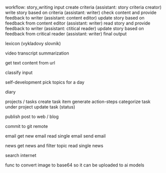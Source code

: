 
workflow: story_writing
  input
  create criteria (assistant: story criteria creator)
  write story based on criteria (assistant: writer)
  check content and provide feedback to writer (assistant: content editor)
  update story based on feedback from content editor (assistant: writer)
  read story and provide feedback to writer (assistant: ctitical reader)
  update story based on feedback from critical reader (assistant: writer)
  final output

lexicon (vykladovy slovnik)

video transcript summarization

get text content from url

classify input

self-development
  pick topics for a day

diary

projects / tasks
  create task item
  generate action-steps
  categorize task under project
  update task (status)

publish post to web / blog

commit to git remote

email
  get new email
  read single email
  send email

news
  get news and filter topic
  read single news

search internet

func to convert image to base64 so it can be uploaded to ai models

